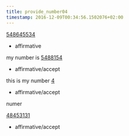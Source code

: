 ```yaml
---
title: provide_number04
timestamp: 2016-12-09T00:34:56.1502076+02:00
---
```



[548645534](number/custId)

* affirmative



my number is [5488154](number/custId)

* affirmative/accept



this is my number [4](number/custId)

* affirmative/accept

numer 

[48453131](number/custId)

* affirmative/accept
